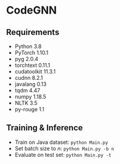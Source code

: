 # CodeGNN

## Requirements
* Python 3.8
* PyTorch 1.10.1
* pyg 2.0.4
* torchtext 0.11.1
* cudatoolkit 11.3.1
* cudnn 8.2.1
* javalang 0.13
* tqdm 4.47
* numpy 1.18.5
* NLTK 3.5
* py-rouge 1.1

## Training & Inference
* Train on Java dataset: `python Main.py`
* Set batch size to *n*: `python Main.py -b n`
* Evaluate on test set: `python Main.py -t`
